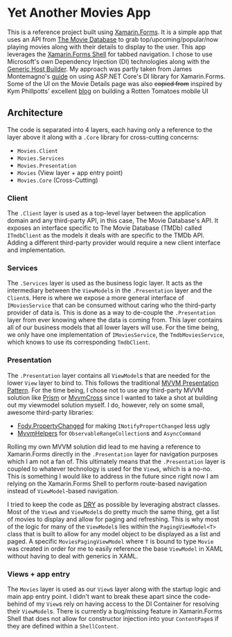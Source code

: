 # Yet Another Movies App
This is a reference project built using [Xamarin.Forms](https://dotnet.microsoft.com/apps/xamarin/xamarin-forms). It is a simple app that uses an API from [The Movie Database](https://developers.themoviedb.org/3/getting-started/introduction) to grab top/upcoming/popular/now playing movies along with their details to display to the user.
This app leverages the [Xamarin.Forms Shell](https://docs.microsoft.com/en-us/xamarin/xamarin-forms/app-fundamentals/shell/) for tabbed navigation. I chose to use Microsoft's own Dependency Injection (DI) technologies along with the [Generic Host Builder](https://docs.microsoft.com/en-us/aspnet/core/fundamentals/host/generic-host?view=aspnetcore-3.1). My approach was partly taken from James Montemagno's [guide](https://montemagno.com/add-asp-net-cores-dependency-injection-into-xamarin-apps-with-hostbuilder/) on using ASP.NET Core's DI library for Xamarin.Forms.
Some of the UI on the Movie Details page was also ~~copied from~~ inspired by Kym Phillpotts' excellent [blog](https://kymphillpotts.com/xamarin-forms-ui-challenge-rottenui.html) on building a Rotten Tomatoes mobile UI

## Architecture
The code is separated into 4 layers, each having only a reference to the layer above it along with a `.Core` library for cross-cutting concerns:

- `Movies.Client`
- `Movies.Services`
- `Movies.Presentation`
- `Movies` (View layer + app entry point)
- `Movies.Core` (Cross-Cutting)

### Client
The `.Client` layer is used as a top-level layer between the application domain and any third-party API, in this case, The Movie Database's API. It exposes an interface specific to The Movie Database (TMDb) called `ITmdbClient` as the models it deals with are specific to the TMDb API. Adding a different third-party provider would require a new client interface and implementation.

### Services
The `.Services` layer is used as the business logic layer. It acts as the intermediary between the `ViewModel`s in the `.Presentation` layer and the `Client`s. Here is where we expose a more general interface of `IMoviesService` that can be consumed without caring who the third-party provider of data is. This is done as a way to de-couple the `.Presentation` layer from ever knowing where the data is coming from. This layer contains all of our business models that all lower layers will use. For the time being, we only have one implementation of `IMoviesService`, the `TmdbMoviesService`, which knows to use its corresponding `TmdbClient`.

### Presentation
The `.Presentation` layer contains all `ViewModel`s that are needed for the lower `View` layer to bind to. This follows the traditional [MVVM Presentation Pattern](https://en.wikipedia.org/wiki/Model%E2%80%93view%E2%80%93viewmodel). For the time being, I chose not to use any third-party MVVM solution like [Prism](https://prismlibrary.com/) or [MvvmCross](https://www.mvvmcross.com/) since I wanted to take a shot at building out my viewmodel solution myself. I do, however, rely on some small, awesome third-party libraries:
- [Fody.PropertyChanged](https://github.com/Fody/PropertyChanged) for making `INotifyPropertChanged` less ugly
- [MvvmHelpers](https://github.com/jamesmontemagno/mvvm-helpers) for `ObservableRangeCollection`s and `AsyncCommand`

Rolling my own MVVM solution did lead to me having a reference to Xamarin.Forms directly in the `.Presentation` layer for navigation purposes which I am not a fan of. This ultimately means that the `.Presentation` layer is coupled to whatever technology is used for the `View`s, which is a no-no. This is something I would like to address in the future since right now I am relying on the Xamarin.Forms Shell to perform route-based navigation instead of `ViewModel`-based navigation.

I tried to keep the code as [DRY](https://en.wikipedia.org/wiki/Don%27t_repeat_yourself) as possible by leveraging abstract classes. Most of the `View`s and `ViewModel`s do pretty much the same thing, get a list of movies to display and allow for paging and refreshing. This is why most of the logic for many of the `ViewModel`s lies within the `PagingViewModel<T>` class that is built to allow for any model object to be displayed as a list and paged. A specific `MoviesPagingViewModel` where `T` is bound to type `Movie` was created in order for me to easily reference the base `ViewModel` in XAML without having to deal with generics in XAML. 

### Views + app entry
The `Movies` layer is used as our `View`s layer along with the startup logic and main app entry point. I didn't want to break these apart since the code-behind of my `View`s rely on having access to the DI Container for resolving their `ViewModel`s. There is currently a bug/missing feature in Xamarin.Forms Shell that does not allow for constructor injection into your `ContentPage`s if they are defined within a `ShellContent`.
